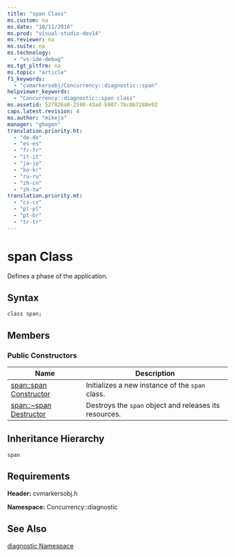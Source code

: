 ```yaml
---
title: "span Class"
ms.custom: na
ms.date: "10/11/2016"
ms.prod: "visual-studio-dev14"
ms.reviewer: na
ms.suite: na
ms.technology: 
  - "vs-ide-debug"
ms.tgt_pltfrm: na
ms.topic: "article"
f1_keywords: 
  - "cvmarkersobj/Concurrency::diagnostic::span"
helpviewer_keywords: 
  - "Concurrency::diagnostic::span class"
ms.assetid: 527826a8-2590-43ad-b907-7bc0b7288e92
caps.latest.revision: 4
ms.author: "mikejo"
manager: "ghogen"
translation.priority.ht: 
  - "de-de"
  - "es-es"
  - "fr-fr"
  - "it-it"
  - "ja-jp"
  - "ko-kr"
  - "ru-ru"
  - "zh-cn"
  - "zh-tw"
translation.priority.mt: 
  - "cs-cz"
  - "pl-pl"
  - "pt-br"
  - "tr-tr"
---
```

# span Class
Defines a phase of the application.  
  
## Syntax  
  
```  
class span;  
```  
  
## Members  
  
### Public Constructors  
  
|Name|Description|  
|----------|-----------------|  
|[span::span Constructor](../profiling/span--span-constructor.md)|Initializes a new instance of the `span` class.|  
|[span::~span Destructor](../profiling/span--~span-destructor.md)|Destroys the `span` object and releases its resources.|  
  
## Inheritance Hierarchy  
 `span`  
  
## Requirements  
 **Header:** cvmarkersobj.h  
  
 **Namespace:** Concurrency::diagnostic  
  
## See Also  
 [diagnostic Namespace](../profiling/diagnostic-namespace.md)